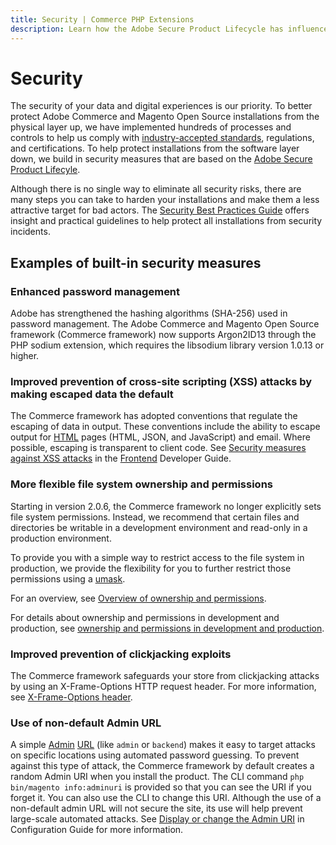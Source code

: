 ```yaml
---
title: Security | Commerce PHP Extensions
description: Learn how the Adobe Secure Product Lifecycle has influenced the development of the Commerce framework.
---
```


# Security

The security of your data and digital experiences is our priority. To better protect Adobe Commerce and Magento Open Source installations from the physical layer up, we have implemented hundreds of processes and controls to help us comply with [industry-accepted standards](https://docs.magento.com/m2/ee/user_guide/stores/compliance-industry.html), regulations, and certifications. To help protect installations from the software layer down, we build in security measures that are based on the [Adobe Secure Product Lifecyle](https://www.adobe.com/security/engineering.html).

Although there is no single way to eliminate all security risks, there are many steps you can take to harden your installations and make them a less attractive target for bad actors. The [Security Best Practices Guide](https://www.adobe.com/content/dam/acom/en/security/pdfs/Adobe-Magento-Commerce-Best-Practices-Guide.pdf) offers insight and practical guidelines to help protect all installations from security incidents.

## Examples of built-in security measures

### Enhanced password management

Adobe has strengthened the hashing algorithms (SHA-256) used in password management. The Adobe Commerce and Magento Open Source framework (Commerce framework) now supports Argon2ID13 through the PHP sodium extension, which requires the libsodium library version 1.0.13 or higher.

### Improved prevention of cross-site scripting (XSS) attacks by making escaped data the default

The Commerce framework has adopted conventions that regulate the escaping of data in output. These conventions include the ability to escape  output for [HTML](https://glossary.magento.com/html) pages (HTML, JSON, and JavaScript) and email. Where possible, escaping is transparent to client code. See [Security measures against XSS attacks](https://devdocs.magento.com/guides/v2.4/extension-dev-guide/xss-protection.html) in the [Frontend](https://glossary.magento.com/frontend) Developer Guide.

### More flexible file system ownership and permissions

Starting in version 2.0.6, the Commerce framework no longer explicitly sets file system permissions. Instead, we recommend that certain files and directories be writable in a development environment and read-only in a production environment.

To provide you with a simple way to restrict access to the file system in production, we provide the flexibility for you to further restrict those permissions using a [umask](http://www.cyberciti.biz/tips/understanding-linux-unix-umask-value-usage.html).

For an overview, see [Overview of ownership and permissions](https://devdocs.magento.com/guides/v2.4/install-gde/prereq/file-sys-perms-over.html).

For details about ownership and permissions in development and production, see [ownership and permissions in development and production](https://devdocs.magento.com/guides/v2.4/config-guide/prod/prod_file-sys-perms.html).

### Improved prevention of clickjacking exploits

The Commerce framework safeguards your store from clickjacking attacks by using an X-Frame-Options HTTP request header. For more information, see [X-Frame-Options header](https://devdocs.magento.com/guides/v2.4/config-guide/secy/secy-xframe.html).

### Use of non-default Admin URL

A simple [Admin](https://glossary.magento.com/magento-admin) [URL](https://glossary.magento.com/url) (like `admin` or `backend`) makes it easy to target attacks on specific locations using automated password guessing. To prevent against this type of attack, the Commerce framework by default creates a random Admin URI when you install the product. The CLI command `php bin/magento info:adminuri` is provided so that you can  see the URI if you forget it. You can also use the CLI to change this URI.  Although the use of a non-default admin URL will not secure the site, its use will help prevent large-scale automated attacks. See [Display or change the Admin URI](https://devdocs.magento.com/guides/v2.4/install-gde/install/cli/install-cli-adminurl.html) in Configuration Guide for more information.
